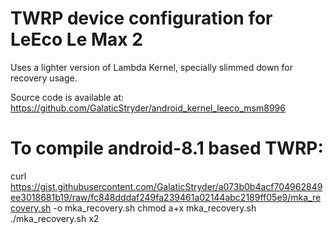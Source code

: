 TWRP device configuration for LeEco Le Max 2
==============

Uses a lighter version of Lambda Kernel, specially slimmed down for recovery usage.

Source code is available at: https://github.com/GalaticStryder/android_kernel_leeco_msm8996


To compile android-8.1 based TWRP:
==============

curl https://gist.githubusercontent.com/GalaticStryder/a073b0b4acf704962849ee3018681b19/raw/fc848dddaf249fa239461a02144abc2189ff05e9/mka_recovery.sh -o mka_recovery.sh
chmod a+x mka_recovery.sh
./mka_recovery.sh x2
